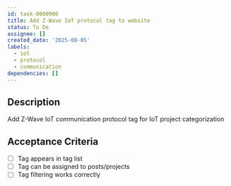 ```yaml
---
id: task-0000900
title: Add Z-Wave IoT protocol tag to website
status: To Do
assignee: []
created_date: '2025-08-05'
labels:
  - iot
  - protocol
  - communication
dependencies: []
---
```


## Description

Add Z-Wave IoT communication protocol tag for IoT project categorization

## Acceptance Criteria

- [ ] Tag appears in tag list
- [ ] Tag can be assigned to posts/projects
- [ ] Tag filtering works correctly
